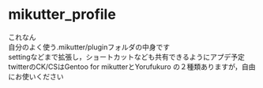 # mikutter_profile
これなん<br>
自分のよく使う.mikutter/pluginフォルダの中身です<br>
settingなどまで拡張し，ショートカットなども共有できるようにアプデ予定<br>
twitterのCK/CSはGentoo for mikutterとYorufukuro の２種類ありますが，自由にお使いください
